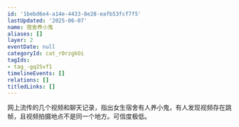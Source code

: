 ```yaml
---
id: '1bebd6e4-a14e-4433-8e28-eafb53fcf7f5'
lastUpdated: '2025-06-07'
name: 宿舍养小鬼
aliases: []
layer: 2
eventDate: null
categoryId: cat_r0rzgkOi
tagIds:
- tag_-gq2Svf1
timelineEvents: []
relations: []
titledLinks: []
---
```

网上流传的几个视频和聊天记录，指出女生宿舍有人养小鬼，有人发现视频存在跳帧，且视频拍摄地点不是同一个地方。可信度极低。
